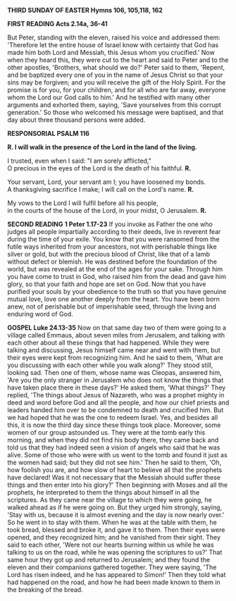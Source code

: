 **THIRD SUNDAY OF EASTER Hymns 106, 105,118, 162**

**FIRST READING Acts 2.14a, 36-41**

But Peter, standing with the eleven, raised his voice and addressed
them: \'Therefore let the entire house of Israel know with certainty
that God has made him both Lord and Messiah, this Jesus whom you
crucified.' Now when they heard this, they were cut to the heart and
said to Peter and to the other apostles, 'Brothers, what should we do?'
Peter said to them, 'Repent, and be baptized every one of you in the
name of Jesus Christ so that your sins may be forgiven; and you will
receive the gift of the Holy Spirit. For the promise is for you, for
your children, and for all who are far away, everyone whom the Lord our
God calls to him.' And he testified with many other arguments and
exhorted them, saying, 'Save yourselves from this corrupt generation.'
So those who welcomed his message were baptised, and that day about
three thousand persons were added.

**RESPONSORIAL PSALM 116**

**R. I will walk in the presence of the
Lord in the land of the living.**

I trusted, even when I said: "I am sorely afflicted,"    
O precious in the eyes of the Lord is the death of his faithful. **R.**

Your servant, Lord, your servant am I; you have loosened my bonds.    
A thanksgiving sacrifice I make; I will call on the Lord's name. **R.**

My vows to the Lord I will fulfil before all his people,    
in the courts of the house of the Lord, in your midst, O Jerusalem.  **R.**

**SECOND READING** **1 Peter 1.17-23** If you invoke as Father the one
who judges all people impartially according to their deeds, live in
reverent fear during the time of your exile. You know that you were
ransomed from the futile ways inherited from your ancestors, not with
perishable things like silver or gold, but with the precious blood of
Christ, like that of a lamb without defect or blemish. He was destined
before the foundation of the world, but was revealed at the end of the
ages for your sake. Through him you have come to trust in God, who
raised him from the dead and gave him glory, so that your faith and hope
are set on God. Now that you have purified your souls by your obedience
to the truth so that you have genuine mutual love, love one another
deeply from the heart. You have been born anew, not of perishable but of
imperishable seed, through the living and enduring word of God.

**GOSPEL Luke 24.13-35** Now on that same day two of them were going to
a village called Emmaus, about seven miles from Jerusalem, and talking
with each other about all these things that had happened. While they
were talking and discussing, Jesus himself came near and went with them,
but their eyes were kept from recognizing him. And he said to them,
'What are you discussing with each other while you walk along?' They
stood still, looking sad. Then one of them, whose name was Cleopas,
answered him, 'Are you the only stranger in Jerusalem who does not know
the things that have taken place there in these days?' He asked them,
'What things?' They replied, 'The things about Jesus of Nazareth, who
was a prophet mighty in deed and word before God and all the people, and
how our chief priests and leaders handed him over to be condemned to
death and crucified him. But we had hoped that he was the one to redeem
Israel. Yes, and besides all this, it is now the third day since these
things took place. Moreover, some women of our group astounded us. They
were at the tomb early this morning, and when they did not find his body
there, they came back and told us that they had indeed seen a vision of
angels who said that he was alive. Some of those who were with us went
to the tomb and found it just as the women had said; but they did not
see him.' Then he said to them, 'Oh, how foolish you are, and how slow
of heart to believe all that the prophets have declared! Was it not
necessary that the Messiah should suffer these things and then enter
into his glory?' Then beginning with Moses and all the prophets, he
interpreted to them the things about himself in all the scriptures. As
they came near the village to which they were going, he walked ahead as
if he were going on. But they urged him strongly, saying, 'Stay with us,
because it is almost evening and the day is now nearly over.' So he went
in to stay with them. When he was at the table with them, he took bread,
blessed and broke it, and gave it to them. Then their eyes were opened,
and they recognized him; and he vanished from their sight. They said to
each other, 'Were not our hearts burning within us while he was talking
to us on the road, while he was opening the scriptures to us?' That same
hour they got up and returned to Jerusalem; and they found the eleven
and their companions gathered together. They were saying, 'The Lord has
risen indeed, and he has appeared to Simon!' Then they told what had
happened on the road, and how he had been made known to them in the
breaking of the bread.

